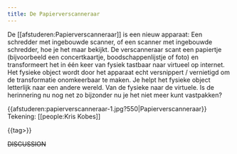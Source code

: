 ```yaml
---
title: De Papierverscanneraar
---
```

De [[afstuderen:Papierverscanneraar]] is een nieuw apparaat: Een schredder met ingebouwde scanner, of een scanner met ingebouwde schredder, hoe je het maar bekijkt. De verscanneraar scant een papiertje (bijvoorbeeld een concertkaartje, boodschappenlijstje of foto) en transformeert het in één keer van fysiek tastbaar naar virtueel op internet. Het fysieke object wordt door het apparaat echt versnippert / vernietigd om de transformatie onomkeerbaar te maken. Je helpt het fysieke object letterlijk naar een andere wereld. Van de fysieke naar de virtuele. Is de herinnering nu nog net zo bijzonder nu je het niet meer kunt vastpakken?

{{afstuderen:papierverscanneraar-1.jpg?550|Papierverscanneraar}}
Tekening: [[people:Kris Kobes]]


{{tag>}}


~~DISCUSSION~~
